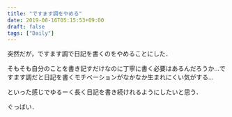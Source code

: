 ```yaml
---
title: "ですます調をやめる"
date: 2019-08-16T05:15:53+09:00
draft: false
tags: ["Daily"]
---
```


突然だが，ですます調で日記を書くのをやめることにした．

そもそも自分のことを書き記すだけなのに丁寧に書く必要はあるんだろうか...ですます調だと日記を書くモチベーションがなかなか生まれにくい気がする...

といった感じでゆるーく長く日記を書き続けれるようにしたいと思う．

ぐっばい．